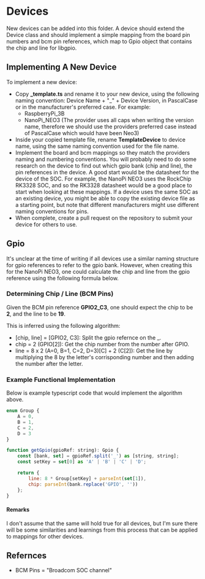 # Devices

New devices can be added into this folder. A device should extend the Device class and should implement a simple mapping from the board pin numbers and bcm pin references, which map to Gpio object that contains the chip and line for libgpio.

## Implementing A New Device

To implement a new device:

-   Copy **\_template.ts** and rename it to your new device, using the following naming convention: Device Name + "\_" + Device Version, in PascalCase or in the manufacturer's preferred case. For example:
    -   RaspberryPi_3B
    -   NanoPi_NEO3 (The provider uses all caps when writing the version name, therefore we should use the providers preferred case instead of PascalCase which would have been Neo3)
-   Inside your copied template file, rename **TemplateDevice** to device name, using the same naming convention used for the file name.
-   Implement the board and bcm mappings so they match the providers naming and numbering conventions. You will probably need to do some research on the device to find out which gpio bank (chip and line), the pin references in the device. A good start would be the datasheet for the device of the SOC. For example, the NanoPi NEO3 uses the RockChip RK3328 SOC, and so the RK3328 datasheet would be a good place to start when looking at these mappings. If a device uses the same SOC as an existing device, you might be able to copy the existing device file as a starting point, but note that different manufacturers might use different naming conventions for pins.
-   When complete, create a pull request on the repository to submit your device for others to use.

## Gpio

It's unclear at the time of writing if all devices use a similar naming structure for gpio references to refer to the gpio bank. However, when creating this for the NanoPi NEO3, one could calculate the chip and line from the gpio reference using the following formula below.

### Determining Chip / Line (BCM Pins)

Given the BCM pin reference **GPIO2_C3**, one should expect the chip to be **2**, and the line to be **19**.

This is inferred using the following algorithm:

-   [chip, line] = [GPIO2, C3]: Split the gpio refernce on the \_.
-   chip = 2 (GPIO[2]): Get the chip number from the number after GPIO.
-   line = 8 x 2 (A=0, B=1, C=2, D=3)[C] + 2 (C[2]): Get the line by multiplying the 8 by the letter's corrisponding number and then adding the number after the letter.

### Example Functional Implementation

Below is example typescript code that would implement the algorithm above.

```js
enum Group {
    A = 0,
    B = 1,
    C = 2,
    D = 3
}

function getGpio(gpioRef: string): Gpio {
    const [bank, set] = gpioRef.split('_') as [string, string];
    const setKey = set[0] as 'A' | 'B' | 'C' | 'D';

    return {
        line: 8 * Group[setKey] + parseInt(set[1]),
        chip: parseInt(bank.replace('GPIO', ''))
    };
}
```

#### Remarks

I don't assume that the same will hold true for all devices, but I'm sure there will be some similarities and learnings from this process that can be applied to mappings for other devices.

## Refernces

-   BCM Pins = "Broadcom SOC channel"
